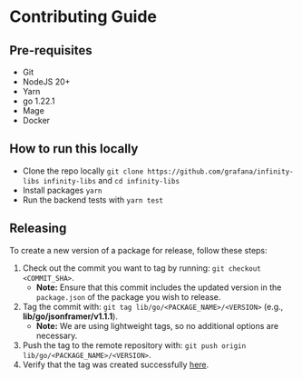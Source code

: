 # Contributing Guide

## Pre-requisites

- Git
- NodeJS 20+
- Yarn
- go 1.22.1
- Mage
- Docker

## How to run this locally

- Clone the repo locally `git clone https://github.com/grafana/infinity-libs infinity-libs` and `cd infinity-libs`
- Install packages `yarn`
- Run the backend tests with `yarn test`

## Releasing

To create a new version of a package for release, follow these steps:

1. Check out the commit you want to tag by running: `git checkout <COMMIT_SHA>`.
   - **Note:** Ensure that this commit includes the updated version in the `package.json` of the package you wish to release.   
2. Tag the commit with: `git tag lib/go/<PACKAGE_NAME>/<VERSION>` (e.g., **lib/go/jsonframer/v1.1.1**).
   - **Note:** We are using lightweight tags, so no additional options are necessary.
3. Push the tag to the remote repository with: `git push origin lib/go/<PACKAGE_NAME>/<VERSION>`.
4. Verify that the tag was created successfully [here](https://github.com/grafana/infinity-libs/tags).
